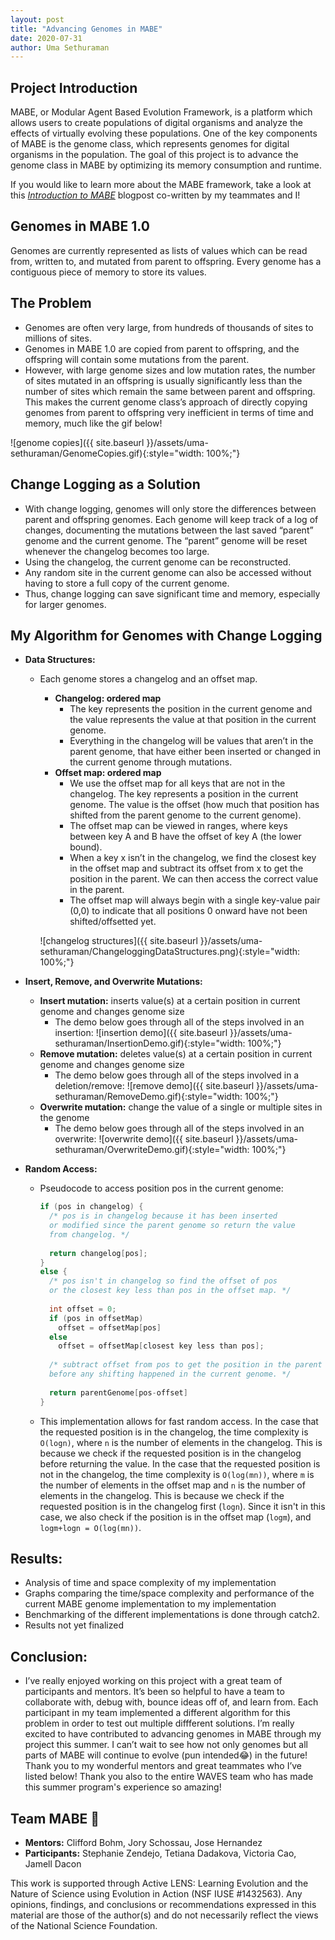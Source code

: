 ```yaml
---
layout: post
title: "Advancing Genomes in MABE"
date: 2020-07-31
author: Uma Sethuraman
---
```


## Project Introduction
MABE, or Modular Agent Based Evolution Framework, is a platform which allows users to create populations of digital organisms and analyze the effects of virtually evolving these populations. One of the key components of MABE is the genome class, which represents genomes for digital organisms in the population. The goal of this project is to advance the genome class in MABE by optimizing its memory consumption and runtime.

If you would like to learn more about the MABE framework, take a look at this *[Introduction to MABE](https://www.markdownguide.org)* blogpost co-written by my teammates and I!

## Genomes in MABE 1.0
Genomes are currently represented as lists of values which can be read from, written to, and mutated from parent to offspring. Every genome has a contiguous piece of memory to store its values.

## The Problem
- Genomes are often very large, from hundreds of thousands of sites to millions of sites.
- Genomes in MABE 1.0 are copied from parent to offspring, and the offspring will contain some mutations from the parent.
- However, with large genome sizes and low mutation rates, the number of sites mutated in an offspring is usually significantly less than the number of sites which remain the same between parent and offspring. This makes the current genome class’s approach of directly copying genomes from parent to offspring very inefficient in terms of time and memory, much like the gif below!

![genome copies]({{ site.baseurl }}/assets/uma-sethuraman/GenomeCopies.gif){:style="width: 100%;"}

## Change Logging as a Solution
- With change logging, genomes will only store the differences between parent and offspring genomes. Each genome will keep track of a log of changes, documenting the mutations between the last saved “parent” genome and the current genome. The “parent” genome will be reset whenever the changelog becomes too large. 
- Using the changelog, the current genome can be reconstructed. 
- Any random site in the current genome can also be accessed without having to store a full copy of the current genome. 
- Thus, change logging can save significant time and memory, especially for larger genomes. 

## My Algorithm for Genomes with Change Logging
- **Data Structures:**
  - Each genome stores a changelog and an offset map.
    - **Changelog: ordered map**
      - The key represents the position in the current genome and the value represents the value at that position in the current genome.
      - Everything in the changelog will be values that aren’t in the parent genome, that have either been inserted or changed in the current genome through mutations.
    - **Offset map: ordered map**
      - We use the offset map for all keys that are not in the changelog. The key represents a position in the current genome. The value is the offset (how much that position has shifted from the parent genome to the current genome). 
      - The offset map can be viewed in ranges, where keys between key A and B have the offset of key A (the lower bound).
      - When a key x isn’t in the changelog, we find the closest key in the offset map and subtract its offset from x to get the position in the parent. We can then access the correct value in the parent.
      - The offset map will always begin with a single key-value pair (0,0) to indicate that all positions 0 onward have not been shifted/offsetted yet.
    
    ![changelog structures]({{ site.baseurl }}/assets/uma-sethuraman/ChangeloggingDataStructures.png){:style="width: 100%;"}

- **Insert, Remove, and Overwrite Mutations:**
  - **Insert mutation:** inserts value(s) at a certain position in current genome and changes genome size
    - The demo below goes through all of the steps involved in an insertion:
     ![insertion demo]({{ site.baseurl }}/assets/uma-sethuraman/InsertionDemo.gif){:style="width: 100%;"}
  - **Remove mutation:** deletes value(s) at a certain position in current genome and changes genome size
    - The demo below goes through all of the steps involved in a deletion/remove:
     ![remove demo]({{ site.baseurl }}/assets/uma-sethuraman/RemoveDemo.gif){:style="width: 100%;"}
  - **Overwrite mutation:** change the value of a single or multiple sites in the genome
    - The demo below goes through all of the steps involved in an overwrite:
    ![overwrite demo]({{ site.baseurl }}/assets/uma-sethuraman/OverwriteDemo.gif){:style="width: 100%;"}
      
- **Random Access:**
  - Pseudocode to access position pos in the current genome:
    ``` C++
    if (pos in changelog) {
      /* pos is in changelog because it has been inserted 
      or modified since the parent genome so return the value
      from changelog. */
      
      return changelog[pos];
    }
    else {
      /* pos isn't in changelog so find the offset of pos 
      or the closest key less than pos in the offset map. */
      
      int offset = 0;
      if (pos in offsetMap)
        offset = offsetMap[pos]
      else
        offset = offsetMap[closest key less than pos];
        
      /* subtract offset from pos to get the position in the parent
      before any shifting happened in the current genome. */
      
      return parentGenome[pos-offset]
    }
    ```
  - This implementation allows for fast random access. In the case that the requested position is in the changelog, the time complexity is `O(logn)`, where `n` is the number of elements in the changelog. This is because we check if the requested position is in the changelog before returning the value. In the case that the requested position is not in the changelog, the time complexity is `O(log(mn))`, where `m` is the number of elements in the offset map and `n` is the number of elements in the changelog. This is because we check if the requested position is in the changelog first (`logn`). Since it isn't in this case, we also check if the position is in the offset map (`logm`), and `logm+logn = O(log(mn))`.
  
## Results: 
  - Analysis of time and space complexity of my implementation
  - Graphs comparing the time/space complexity and performance of the current MABE genome implementation to my implementation
  - Benchmarking of the different implementations is done through catch2.
  - Results not yet finalized
  
## Conclusion:
- I’ve really enjoyed working on this project with a great team of participants and mentors. It’s been so helpful to have a team to collaborate with, debug with, bounce ideas off of, and learn from. Each participant in my team implemented a different algorithm for this problem in order to test out multiple diffferent solutions. I’m really excited to have contributed to advancing genomes in MABE through my project this summer. I can’t wait to see how not only genomes but all parts of MABE will continue to evolve (pun intended😂) in the future! Thank you to my wonderful mentors and great teammates who I’ve listed below! Thank you also to the entire WAVES team who has made this summer program's experience so amazing!

## Team MABE 🎉
- **Mentors:** Clifford Bohm, Jory Schossau, Jose Hernandez
- **Participants:** Stephanie Zendejo, Tetiana Dadakova, Victoria Cao, Jamell Dacon

This work is supported through Active LENS: Learning Evolution and the Nature of Science using Evolution in Action (NSF IUSE #1432563). Any opinions, findings, and conclusions or recommendations expressed in this material are those of the author(s) and do not necessarily reflect the views of the National Science Foundation.
